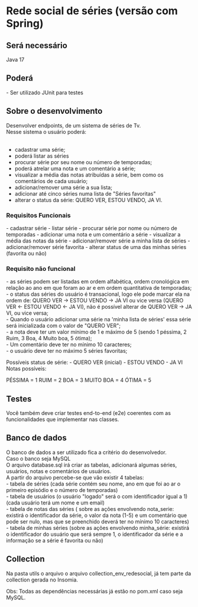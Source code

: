 <h1>Rede social de séries (versão com Spring)</h1>

<h2>Será necessário</h2>
Java 17

<h2>Poderá</h2>
- Ser utilizado JUnit para testes</br>

<h2>Sobre o desenvolvimento</h2>
Desenvolver endpoints, de um sistema de séries de Tv.</br>
Nesse sistema o usuário poderá:</br></br>

- cadastrar uma série; </br>
- poderá listar as séries</br>
- procurar série por seu nome ou número de temporadas;</br>
- poderá atrelar uma nota e um comentário a série;</br>
- visualizar a média das notas atribuídas a série, bem como os comentários de cada usuário;</br>
- adicionar/remover uma série a sua lista;</br>
- adicionar até cinco séries numa lista de "Séries favoritas"</br>
- alterar o status da série: QUERO VER, ESTOU VENDO, JA VI.</br>

<h3>Requisitos Funcionais</h3>
- cadastrar série
- listar série
- procurar série por nome ou número de temporadas
- adicionar uma nota e um comentário a série
- visualizar a média das notas da série
- adicionar/remover série a minha lista de séries
- adicionar/remover série favorita
- alterar status de uma das minhas séries (favorita ou não)

<h3>Requisito não funcional</h3>
- as séries podem ser listadas em ordem alfabética, ordem cronológica em relação ao ano em que foram ao ar e em ordem quantitativa de temporadas;</br>
- o status das séries do usuário é transacional, logo ele pode marcar ela na ordem de: QUERO VER -> ESTOU VENDO -> JA VI ou vice versa (QUERO VER <- ESTOU VENDO <- JA VI), não é possível alterar de QUERO VER -> JA VI, ou vice versa;</br>
- Quando o usuário adicionar uma série na 'minha lista de séries' essa série será inicializada com o valor de "QUERO VER";</br>
- a nota deve ter um valor mínimo de 1 e máximo de 5 (sendo 1 péssima, 2 Ruim, 3 Boa, 4 Muito boa, 5 ótima);</br>
- Um comentário deve ter no mínimo 10 caracteres;</br>
- o usuário deve ter no máximo 5 séries favoritas;</br>


Possíveis status de série: - QUERO VER (inicial) - ESTOU VENDO - JA VI
Notas possíveis:

PÉSSIMA = 1
RUIM = 2
BOA = 3
MUITO BOA = 4
ÓTIMA = 5


<h2>Testes</h2>
Você também deve criar testes end-to-end (e2e) coerentes com as funcionalidades que implementar nas classes.
<h2>Banco de dados</h2>
O banco de dados a ser utilizado fica a critério do desenvolvedor.</br>
Caso o banco seja MySQL</br>
O arquivo database.sql irá criar as tabelas, adicionará algumas séries, usuários, notas e comentários de usuários.</br>
A partir do arquivo percebe-se que vão existir 4 tabelas:</br>
- tabela de séries (cada série contém seu nome, ano em que foi ao ar o primeiro episódio e o número de temporadas)</br>
- tabela de usuários (o usuário "logado" será o com identificador igual a 1) (cada usuário terá um nome e um email)</br>
- tabela de notas das séries ( sobre as ações envolvendo nota_serie: existirá o identificador da série, o valor da nota (1-5) e um comentário que pode ser nulo, mas que se preenchido deverá ter no mínimo 10 caracteres)</br>
- tabela de minhas séries (sobre as ações envolvendo minha_série: existirá o identificador do usuário que será sempre 1, o identificador da série e a informação se a série é favorita ou não)</br>

<h2>Collection</h2>
Na pasta utils o arquivo o arquivo collection_env_redesocial, já tem parte da collection gerada no Insomia.

Obs: Todas as dependências necessárias já estão no pom.xml caso seja MySQL.
